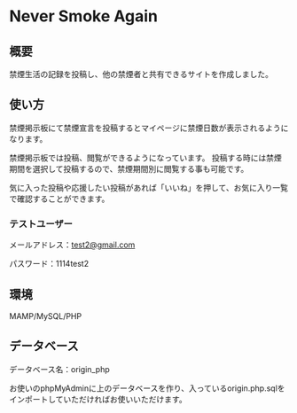 # Never Smoke Again

## 概要
禁煙生活の記録を投稿し、他の禁煙者と共有できるサイトを作成しました。

## 使い方
禁煙掲示板にて禁煙宣言を投稿するとマイページに禁煙日数が表示されるようになります。

禁煙掲示板では投稿、閲覧ができるようになっています。
投稿する時には禁煙期間を選択して投稿するので、禁煙期間別に閲覧する事も可能です。

気に入った投稿や応援したい投稿があれば「いいね」を押して、お気に入り一覧で確認することができます。

### テストユーザー

メールアドレス：test2@gmail.com

パスワード：1114test2

## 環境

MAMP/MySQL/PHP

## データベース

データベース名：origin_php

お使いのphpMyAdminに上のデータベースを作り、入っているorigin.php.sqlをインポートしていただければお使いいただけます。
